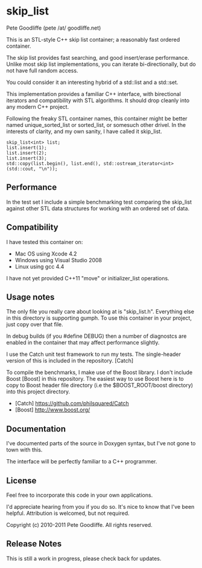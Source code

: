skip_list
=========

Pete Goodliffe (pete /at/ goodliffe.net)


This is an STL-style C++ skip list container; a reasonably fast ordered container.

The skip list provides fast searching, and good insert/erase performance.
Unlike most skip list implementations, you can iterate bi-directionally, but do
not have full random access.

You could consider it an interesting hybrid of a std::list and a std::set.

This implementation provides a familiar C++ interface, with birectional iterators
and compatibility with  STL algorithms. It should drop cleanly into any modern
C++ project.

Following the freaky STL container names, this container might be better named
unique_sorted_list or sorted_list, or somesuch other drivel. In the interests of
clarity, and my own sanity, I have called it skip_list.

    skip_list<int> list;
    list.insert(1);
    list.insert(2);
    list.insert(3);
    std::copy(list.begin(), list.end(), std::ostream_iterator<int>(std::cout, "\n"));


Performance
-----------

In the test set I include a simple benchmarking test comparing the skip_list against
other STL data structures for working with an ordered set of data.


Compatibility
-------------

I have tested this container on:

* Mac OS using Xcode 4.2
* Windows using Visual Studio 2008
* Linux using gcc 4.4

I have not yet provided C++11 "move" or initializer_list operations.


Usage notes
-----------

The only file you really care about looking at is "skip_list.h". Everything else in
this directory is supporting gumph. To use this container in your project, just
copy over that file.

In debug builds (if you #define DEBUG) then a number of diagnostcs are enabled
in the container that may affect performance slightly.

I use the Catch unit test framework to run my tests. The single-header version of
this is included in the repository. [Catch]

To compile the benchmarks, I make use of the Boost library. I don't include Boost
[Boost] in this repository. The easiest way to use Boost here is to copy to Boost header
file directory (i.e the $BOOST_ROOT/boost directory) into this project directory.

* [Catch] https://github.com/philsquared/Catch
* [Boost] http://www.boost.org/


Documentation
-------------

I've documented parts of the source in Doxygen syntax, but I've not gone
to town with this.

The interface will be perfectly familiar to a C++ programmer.


License
-------

Feel free to incorporate this code in your own applications.

I'd appreciate hearing from you if you do so. It's nice to know that I've been helpful. Attribution is welcomed, but not required.

Copyright (c) 2010-2011 Pete Goodliffe. All rights reserved.


Release Notes
-------------

This is still a work in progress, please check back for updates.
